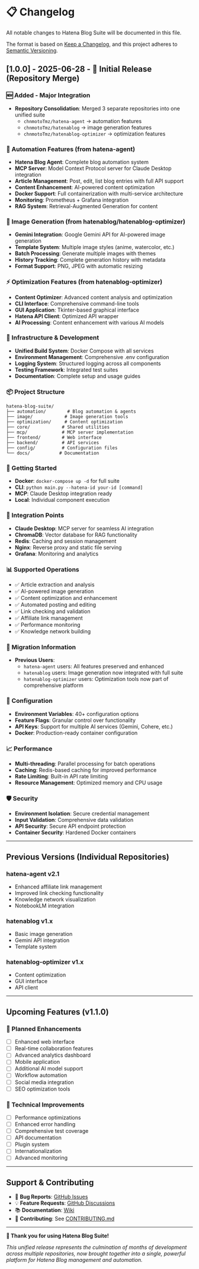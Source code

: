# 📋 Changelog

All notable changes to Hatena Blog Suite will be documented in this file.

The format is based on [Keep a Changelog](https://keepachangelog.com/en/1.0.0/),
and this project adheres to [Semantic Versioning](https://semver.org/spec/v2.0.0.html).

## [1.0.0] - 2025-06-28 - 🎉 Initial Release (Repository Merge)

### 🆕 Added - Major Integration
- **Repository Consolidation**: Merged 3 separate repositories into one unified suite
  - `chnmotoTmz/hatena-agent` → automation features
  - `chnmotoTmz/hatenablog` → image generation features  
  - `chnmotoTmz/hatenablog-optimizer` → optimization features

### 🤖 Automation Features (from hatena-agent)
- **Hatena Blog Agent**: Complete blog automation system
- **MCP Server**: Model Context Protocol server for Claude Desktop integration
- **Article Management**: Post, edit, list blog entries with full API support
- **Content Enhancement**: AI-powered content optimization
- **Docker Support**: Full containerization with multi-service architecture
- **Monitoring**: Prometheus + Grafana integration
- **RAG System**: Retrieval-Augmented Generation for content

### 🎨 Image Generation (from hatenablog/hatenablog-optimizer)
- **Gemini Integration**: Google Gemini API for AI-powered image generation
- **Template System**: Multiple image styles (anime, watercolor, etc.)
- **Batch Processing**: Generate multiple images with themes
- **History Tracking**: Complete generation history with metadata
- **Format Support**: PNG, JPEG with automatic resizing

### ⚡ Optimization Features (from hatenablog-optimizer)
- **Content Optimizer**: Advanced content analysis and optimization
- **CLI Interface**: Comprehensive command-line tools
- **GUI Application**: Tkinter-based graphical interface
- **Hatena API Client**: Optimized API wrapper
- **AI Processing**: Content enhancement with various AI models

### 🔧 Infrastructure & Development
- **Unified Build System**: Docker Compose with all services
- **Environment Management**: Comprehensive .env configuration
- **Logging System**: Structured logging across all components
- **Testing Framework**: Integrated test suites
- **Documentation**: Complete setup and usage guides

### 📦 Project Structure
```
hatena-blog-suite/
├── automation/        # Blog automation & agents
├── image/            # Image generation tools
├── optimization/     # Content optimization
├── core/            # Shared utilities
├── mcp/             # MCP server implementation
├── frontend/        # Web interface
├── backend/         # API services
├── config/          # Configuration files
└── docs/           # Documentation
```

### 🚀 Getting Started
- **Docker**: `docker-compose up -d` for full suite
- **CLI**: `python main.py --hatena-id your-id [command]`
- **MCP**: Claude Desktop integration ready
- **Local**: Individual component execution

### 🔗 Integration Points
- **Claude Desktop**: MCP server for seamless AI integration
- **ChromaDB**: Vector database for RAG functionality
- **Redis**: Caching and session management
- **Nginx**: Reverse proxy and static file serving
- **Grafana**: Monitoring and analytics

### 📊 Supported Operations
- ✅ Article extraction and analysis
- ✅ AI-powered image generation
- ✅ Content optimization and enhancement
- ✅ Automated posting and editing
- ✅ Link checking and validation
- ✅ Affiliate link management
- ✅ Performance monitoring
- ✅ Knowledge network building

### 🔄 Migration Information
- **Previous Users**: 
  - `hatena-agent` users: All features preserved and enhanced
  - `hatenablog` users: Image generation now integrated with full suite
  - `hatenablog-optimizer` users: Optimization tools now part of comprehensive platform

### 🔧 Configuration
- **Environment Variables**: 40+ configuration options
- **Feature Flags**: Granular control over functionality
- **API Keys**: Support for multiple AI services (Gemini, Cohere, etc.)
- **Docker**: Production-ready container configuration

### 📈 Performance
- **Multi-threading**: Parallel processing for batch operations
- **Caching**: Redis-based caching for improved performance
- **Rate Limiting**: Built-in API rate limiting
- **Resource Management**: Optimized memory and CPU usage

### 🛡️ Security
- **Environment Isolation**: Secure credential management
- **Input Validation**: Comprehensive data validation
- **API Security**: Secure API endpoint protection
- **Container Security**: Hardened Docker containers

---

## Previous Versions (Individual Repositories)

### hatena-agent v2.1
- Enhanced affiliate link management
- Improved link checking functionality
- Knowledge network visualization
- NotebookLM integration

### hatenablog v1.x
- Basic image generation
- Gemini API integration
- Template system

### hatenablog-optimizer v1.x
- Content optimization
- GUI interface
- API client

---

## Upcoming Features (v1.1.0)

### 🎯 Planned Enhancements
- [ ] Enhanced web interface
- [ ] Real-time collaboration features
- [ ] Advanced analytics dashboard
- [ ] Mobile application
- [ ] Additional AI model support
- [ ] Workflow automation
- [ ] Social media integration
- [ ] SEO optimization tools

### 🔧 Technical Improvements
- [ ] Performance optimizations
- [ ] Enhanced error handling
- [ ] Comprehensive test coverage
- [ ] API documentation
- [ ] Plugin system
- [ ] Internationalization
- [ ] Advanced monitoring

---

## Support & Contributing

- 🐛 **Bug Reports**: [GitHub Issues](https://github.com/chnmotoTmz/hatena-blog-suite/issues)
- 💡 **Feature Requests**: [GitHub Discussions](https://github.com/chnmotoTmz/hatena-blog-suite/discussions)
- 📚 **Documentation**: [Wiki](https://github.com/chnmotoTmz/hatena-blog-suite/wiki)
- 🤝 **Contributing**: See [CONTRIBUTING.md](CONTRIBUTING.md)

---

**🎉 Thank you for using Hatena Blog Suite!**

*This unified release represents the culmination of months of development across multiple repositories, now brought together into a single, powerful platform for Hatena Blog management and automation.*
